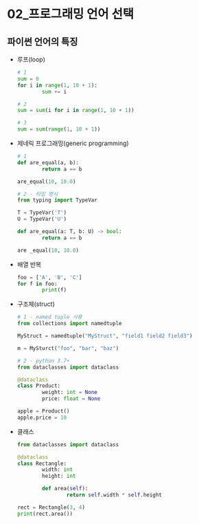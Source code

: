 # 02\_프로그래밍 언어 선택

## 파이썬 언어의 특징

-   루프(loop)
    ```python
    # 1
    sum = 0
    for i in range(1, 10 + 1):
    		sum += i

    # 2
    sum = sum(i for i in range(1, 10 + 1))

    # 3
    sum = sum(range(1, 10 + 1))
    ```
-   제네릭 프로그래밍(generic programming)
    ```python
    # 1
    def are_equal(a, b):
    		return a == b

    are_equal(10, 10.0)

    # 2 - 타입 명시
    from typing import TypeVar

    T = TypeVar('T')
    U = TypeVar('U')

    def are_equal(a: T, b: U) -> bool:
    		return a == b

    are _equal(10, 10.0)
    ```
-   배열 반복
    ```python
    foo = ['A', 'B', 'C']
    for f in foo:
    		print(f)
    ```
-   구조체(struct)
    ```python
    # 1 - named tuple 사용
    from collections import namedtuple

    MyStruct = namedtuple("MyStruct", "field1 field2 field3")

    m = MySturct("foo", "bar", "baz")

    # 2 - python 3.7+
    from dataclasses import dataclass

    @dataclass
    class Product:
    		weight: int = None
    		price: float = None

    apple = Product()
    apple.price = 10
    ```
-   클래스
    ```python
    from dataclasses import dataclass

    @dataclass
    class Rectangle:
    		width: int
    		height: int

    		def area(self):
    				return self.width * self.height

    rect = Rectangle(3, 4)
    print(rect.area())
    ```
